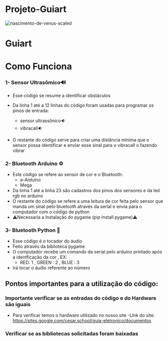 # Projeto-Guiart
![nascimento-de-venus-scaled](https://github.com/FelipeNMorgado/Projeto-Guiart/assets/128396955/de092eab-f2f7-45f6-822d-98c908e8ebe9)

# Guiart 


# Como Funciona

### 1- Sensor Ultrasômico🔊
+ Esse código se resume a identificar obstáculos
    
+ Da linha 1 até  a 12 linhas do código foram usadas para programar os pinos de entrada:
     - sensor ultrassônico🔉
     - vibracall🔉
+ O restante do código serve para criar uma distância mínima que o sensor possa identificar e enviar esse sinal para  o vibracall o fazendo vibrar 
### 2- Bluetooth Arduino ⚙️      
+ Este código se refere ao sensor de cor e o Bluetooth:
    - a-Arduíno
    - Mega
+ Da linha 1 até a  linha 23 são cadastros dos pinos dos sensores e da led rgb no arduino
+ O restante do código se refere a uma leitura de cor feita pelo sensor que manda um sinal pelo bluetooth através da serial e envia para o computador com o código de python
+ ⚠️Necessaria a Instalação do pygame (pip install pygame)⚠️
### 3- Bluetooth Python 📲
+ Esse código é o tocador do áudio
+ Feito através da biblioteca pygame
+ O computador recebe um comando da serial pelo arduino printado após a identficação da cor , EX:
    - RED: 1 , GREEN : 2 , BLUE : 3
+ Irá tocar o  áudio referente ao número

## Pontos importantes para a utilização do código:

### Importante verificar se as entradas do código e do Hardware são iguais
+ Para verificar temos o hardware utilizado no nosso site
    -LInk do site: https://sites.google.com/cesar.school/guia-eletronico/documentos 
### Verificar se as bibliotecas solicitadas foram baixadas

